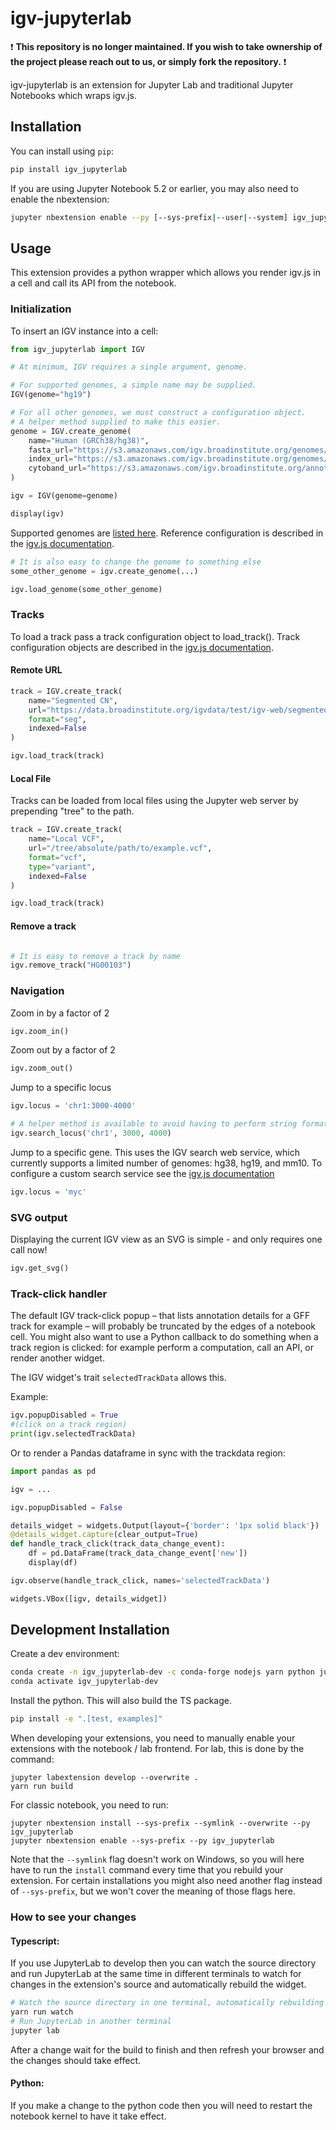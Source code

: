 


# igv-jupyterlab

❗ **This repository is no longer maintained. If you wish to take ownership of the project please reach out to us, or simply fork the repository.** ❗

igv-jupyterlab is an extension for Jupyter Lab and traditional Jupyter Notebooks which wraps igv.js.

## Installation

You can install using `pip`:

```bash
pip install igv_jupyterlab
```

If you are using Jupyter Notebook 5.2 or earlier, you may also need to enable
the nbextension:
```bash
jupyter nbextension enable --py [--sys-prefix|--user|--system] igv_jupyterlab
```

## Usage

This extension provides a python wrapper which allows you render igv.js 
in a cell and call its API from the notebook.

### Initialization

To insert an IGV instance into a cell: 

```python
from igv_jupyterlab import IGV

# At minimum, IGV requires a single argument, genome.

# For supported genomes, a simple name may be supplied.
IGV(genome="hg19")

# For all other genomes, we must construct a configuration object.
# A helper method supplied to make this easier.
genome = IGV.create_genome(
    name="Human (GRCh38/hg38)",
    fasta_url="https://s3.amazonaws.com/igv.broadinstitute.org/genomes/seq/hg38/hg38.fa",
    index_url="https://s3.amazonaws.com/igv.broadinstitute.org/genomes/seq/hg38/hg38.fa.fai",
    cytoband_url="https://s3.amazonaws.com/igv.broadinstitute.org/annotations/hg38/cytoBandIdeo.txt",
)

igv = IGV(genome=genome)

display(igv)
```

Supported genomes are [listed here](https://s3.amazonaws.com/igv.org.genomes/genomes.json).
Reference configuration is described in the [igv.js documentation](https://github.com/igvteam/igv.js/wiki/Reference-Genome).

```python
# It is also easy to change the genome to something else
some_other_genome = igv.create_genome(...)

igv.load_genome(some_other_genome)
```

### Tracks

To load a track pass a track configuration object to load_track().  Track configuration
objects are described in the [igv.js documentation](https://github.com/igvteam/igv.js/wiki/Tracks-2.0).

#### Remote URL

```python
track = IGV.create_track(
    name="Segmented CN",
    url="https://data.broadinstitute.org/igvdata/test/igv-web/segmented_data_080520.seg.gz",
    format="seg",
    indexed=False
)

igv.load_track(track)
```

#### Local File

Tracks can be loaded from local files using the Jupyter web server by prepending "tree" to the path.

```python
track = IGV.create_track(
    name="Local VCF",
    url="/tree/absolute/path/to/example.vcf",
    format="vcf",
    type="variant",
    indexed=False
)

igv.load_track(track)
```

#### Remove a track

```python

# It is easy to remove a track by name
igv.remove_track("HG00103")
```

### Navigation

Zoom in by a factor of 2

```python
igv.zoom_in()
```

Zoom out by a factor of 2

```python
igv.zoom_out()
```

Jump to a specific locus

```python
igv.locus = 'chr1:3000-4000'

# A helper method is available to avoid having to perform string formatting
igv.search_locus('chr1', 3000, 4000)
```

Jump to a specific gene. This uses the IGV search web service, which currently supports a limited number of genomes:  hg38, hg19, and mm10.
To configure a custom search service see the [igv.js documentation](https://github.com/igvteam/igv.js/wiki/Browser-Configuration-2.0#search-object-details)

```python
igv.locus = 'myc'
```

### SVG output

Displaying the current IGV view as an SVG is simple - and only requires one call now!  

```python
igv.get_svg()
```

### Track-click handler

The default IGV track-click popup – that lists annotation details for a GFF track for example –
will probably be truncated by the edges of a notebook cell.
You might also want to use a Python callback to do something when a track region is clicked:
for example perform a computation, call an API, or render another widget.

The IGV widget's trait `selectedTrackData` allows this.

Example:

```python
igv.popupDisabled = True
#(click on a track region)
print(igv.selectedTrackData)
```

Or to render a Pandas dataframe in sync with the trackdata region:
```python
import pandas as pd

igv = ...

igv.popupDisabled = False

details_widget = widgets.Output(layout={'border': '1px solid black'})
@details_widget.capture(clear_output=True)
def handle_track_click(track_data_change_event):
    df = pd.DataFrame(track_data_change_event['new'])
    display(df)

igv.observe(handle_track_click, names='selectedTrackData')

widgets.VBox([igv, details_widget])
```

## Development Installation

Create a dev environment:
```bash
conda create -n igv_jupyterlab-dev -c conda-forge nodejs yarn python jupyterlab
conda activate igv_jupyterlab-dev
```

Install the python. This will also build the TS package.
```bash
pip install -e ".[test, examples]"
```

When developing your extensions, you need to manually enable your extensions with the
notebook / lab frontend. For lab, this is done by the command:

```
jupyter labextension develop --overwrite .
yarn run build
```

For classic notebook, you need to run:

```
jupyter nbextension install --sys-prefix --symlink --overwrite --py igv_jupyterlab
jupyter nbextension enable --sys-prefix --py igv_jupyterlab
```

Note that the `--symlink` flag doesn't work on Windows, so you will here have to run
the `install` command every time that you rebuild your extension. For certain installations
you might also need another flag instead of `--sys-prefix`, but we won't cover the meaning
of those flags here.

### How to see your changes
#### Typescript:
If you use JupyterLab to develop then you can watch the source directory and run JupyterLab at the same time in different
terminals to watch for changes in the extension's source and automatically rebuild the widget.

```bash
# Watch the source directory in one terminal, automatically rebuilding when needed
yarn run watch
# Run JupyterLab in another terminal
jupyter lab
```

After a change wait for the build to finish and then refresh your browser and the changes should take effect.

#### Python:
If you make a change to the python code then you will need to restart the notebook kernel to have it take effect.

